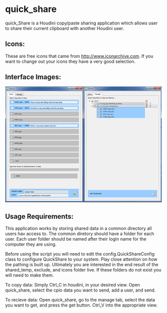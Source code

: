 # quick_share
quick_Share is a Houdini copy/paste sharing application which allows user to share their current clipboard with another Houdini user.

## Icons:
These are free icons that came from http://www.iconarchive.com.
If you want to change out your icons they have a very good selection.

## Interface Images:
![Example Image](/images/quick_share_example.jpg)

## Usage Requirements:
This application works by storing shared data in a common directory all users hav access to. The common diretory should have a folder for each user. Each user folder should be named after their login name for the computer they are using. 

Before using the script you will need to edit the config.QuickShareConfig class to configure QuickShare to your system. Play close attention on how the pathing is built up. Ultimately you are interested in the end result of the shared_temp, exclude, and icons folder live. If these folders do not exist you will need to make them.

To copy data: 
Simply Ctrl_C in houdini, in your desired view. Open quick_share, select the cpio data you want to send, add a user, and send. 

To recieve data:
Open quick_share, go to the manage tab, select the data you want to get, and press the get button. Ctrl_V into the appropriate view.

